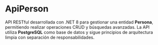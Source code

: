# ApiPerson
API RESTful desarrollada con .NET 8 para gestionar una entidad **Persona**, permitiendo realizar operaciones CRUD y búsquedas avanzadas. La API utiliza **PostgreSQL** como base de datos y sigue principios de arquitectura limpia con separación de responsabilidades.
